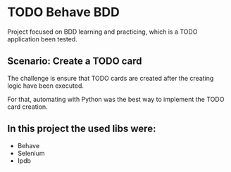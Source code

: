 # TODO Behave BDD

Project focused on BDD learning and practicing, which is a TODO application been tested.

## Scenario: Create a TODO card

The challenge is ensure that TODO cards are created after the creating logic have been executed.

For that, automating with Python was the best way to implement the TODO card creation.

<h2>In this project the used libs were:</h2>

- Behave
- Selenium
- Ipdb
